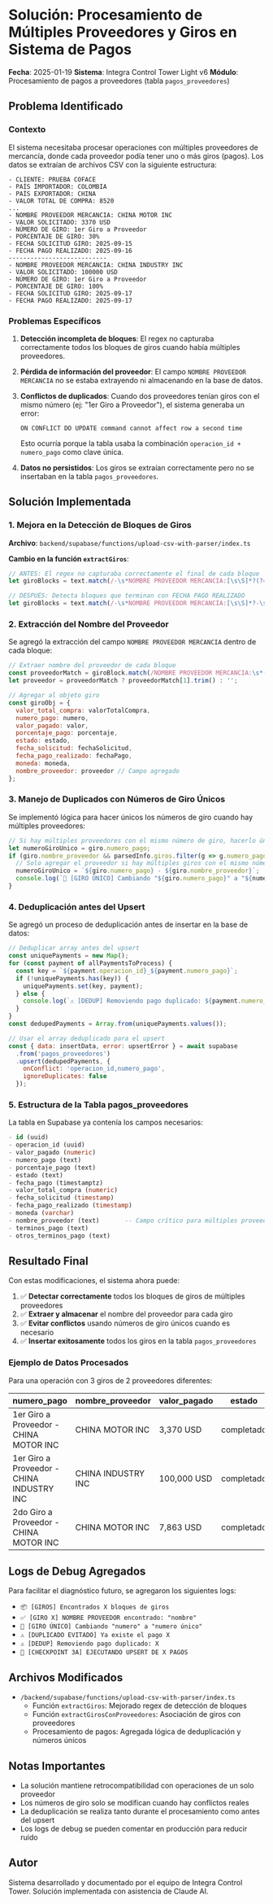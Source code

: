 # Solución: Procesamiento de Múltiples Proveedores y Giros en Sistema de Pagos

**Fecha**: 2025-01-19
**Sistema**: Integra Control Tower Light v6
**Módulo**: Procesamiento de pagos a proveedores (tabla `pagos_proveedores`)

## Problema Identificado

### Contexto
El sistema necesitaba procesar operaciones con múltiples proveedores de mercancía, donde cada proveedor podía tener uno o más giros (pagos). Los datos se extraían de archivos CSV con la siguiente estructura:

```
- CLIENTE: PRUEBA COFACE
- PAÍS IMPORTADOR: COLOMBIA
- PAÍS EXPORTADOR: CHINA
- VALOR TOTAL DE COMPRA: 8520
...
- NOMBRE PROVEEDOR MERCANCIA: CHINA MOTOR INC
- VALOR SOLICITADO: 3370 USD
- NÚMERO DE GIRO: 1er Giro a Proveedor
- PORCENTAJE DE GIRO: 30%
- FECHA SOLICITUD GIRO: 2025-09-15
- FECHA PAGO REALIZADO: 2025-09-16
---------------------------
- NOMBRE PROVEEDOR MERCANCIA: CHINA INDUSTRY INC
- VALOR SOLICITADO: 100000 USD
- NÚMERO DE GIRO: 1er Giro a Proveedor
- PORCENTAJE DE GIRO: 100%
- FECHA SOLICITUD GIRO: 2025-09-17
- FECHA PAGO REALIZADO: 2025-09-17
```

### Problemas Específicos

1. **Detección incompleta de bloques**: El regex no capturaba correctamente todos los bloques de giros cuando había múltiples proveedores.

2. **Pérdida de información del proveedor**: El campo `NOMBRE PROVEEDOR MERCANCIA` no se estaba extrayendo ni almacenando en la base de datos.

3. **Conflictos de duplicados**: Cuando dos proveedores tenían giros con el mismo número (ej: "1er Giro a Proveedor"), el sistema generaba un error:
   ```
   ON CONFLICT DO UPDATE command cannot affect row a second time
   ```
   Esto ocurría porque la tabla usaba la combinación `operacion_id + numero_pago` como clave única.

4. **Datos no persistidos**: Los giros se extraían correctamente pero no se insertaban en la tabla `pagos_proveedores`.

## Solución Implementada

### 1. Mejora en la Detección de Bloques de Giros

**Archivo**: `backend/supabase/functions/upload-csv-with-parser/index.ts`

**Cambio en la función `extractGiros`**:

```javascript
// ANTES: El regex no capturaba correctamente el final de cada bloque
let giroBlocks = text.match(/-\s*NOMBRE PROVEEDOR MERCANCIA:[\s\S]*?(?=-\s*NOMBRE PROVEEDOR MERCANCIA:|\*+|$)/gi);

// DESPUÉS: Detecta bloques que terminan con FECHA PAGO REALIZADO
let giroBlocks = text.match(/-\s*NOMBRE PROVEEDOR MERCANCIA:[\s\S]*?-\s*FECHA PAGO REALIZADO:\s*\d{4}-\d{2}-\d{2}/gi);
```

### 2. Extracción del Nombre del Proveedor

Se agregó la extracción del campo `NOMBRE PROVEEDOR MERCANCIA` dentro de cada bloque:

```javascript
// Extraer nombre del proveedor de cada bloque
const proveedorMatch = giroBlock.match(/NOMBRE PROVEEDOR MERCANCIA:\s*(.+?)(?=\n|$)/i);
let proveedor = proveedorMatch ? proveedorMatch[1].trim() : '';

// Agregar al objeto giro
const giroObj = {
  valor_total_compra: valorTotalCompra,
  numero_pago: numero,
  valor_pagado: valor,
  porcentaje_pago: porcentaje,
  estado: estado,
  fecha_solicitud: fechaSolicitud,
  fecha_pago_realizado: fechaPago,
  moneda: moneda,
  nombre_proveedor: proveedor // Campo agregado
};
```

### 3. Manejo de Duplicados con Números de Giro Únicos

Se implementó lógica para hacer únicos los números de giro cuando hay múltiples proveedores:

```javascript
// Si hay múltiples proveedores con el mismo número de giro, hacerlo único
let numeroGiroUnico = giro.numero_pago;
if (giro.nombre_proveedor && parsedInfo.giros.filter(g => g.numero_pago === giro.numero_pago).length > 1) {
  // Solo agregar el proveedor si hay múltiples giros con el mismo número
  numeroGiroUnico = `${giro.numero_pago} - ${giro.nombre_proveedor}`;
  console.log(`🔄 [GIRO ÚNICO] Cambiando "${giro.numero_pago}" a "${numeroGiroUnico}"`);
}
```

### 4. Deduplicación antes del Upsert

Se agregó un proceso de deduplicación antes de insertar en la base de datos:

```javascript
// Deduplicar array antes del upsert
const uniquePayments = new Map();
for (const payment of allPaymentsToProcess) {
  const key = `${payment.operacion_id}_${payment.numero_pago}`;
  if (!uniquePayments.has(key)) {
    uniquePayments.set(key, payment);
  } else {
    console.log(`⚠️ [DEDUP] Removiendo pago duplicado: ${payment.numero_pago}`);
  }
}
const dedupedPayments = Array.from(uniquePayments.values());

// Usar el array deduplicado para el upsert
const { data: insertData, error: upsertError } = await supabase
  .from('pagos_proveedores')
  .upsert(dedupedPayments, {
    onConflict: 'operacion_id,numero_pago',
    ignoreDuplicates: false
  });
```

### 5. Estructura de la Tabla pagos_proveedores

La tabla en Supabase ya contenía los campos necesarios:

```sql
- id (uuid)
- operacion_id (uuid)
- valor_pagado (numeric)
- numero_pago (text)
- porcentaje_pago (text)
- estado (text)
- fecha_pago (timestamptz)
- valor_total_compra (numeric)
- fecha_solicitud (timestamp)
- fecha_pago_realizado (timestamp)
- moneda (varchar)
- nombre_proveedor (text)       -- Campo crítico para múltiples proveedores
- terminos_pago (text)
- otros_terminos_pago (text)
```

## Resultado Final

Con estas modificaciones, el sistema ahora puede:

1. ✅ **Detectar correctamente** todos los bloques de giros de múltiples proveedores
2. ✅ **Extraer y almacenar** el nombre del proveedor para cada giro
3. ✅ **Evitar conflictos** usando números de giro únicos cuando es necesario
4. ✅ **Insertar exitosamente** todos los giros en la tabla `pagos_proveedores`

### Ejemplo de Datos Procesados

Para una operación con 3 giros de 2 proveedores diferentes:

| numero_pago | nombre_proveedor | valor_pagado | estado |
|------------|------------------|--------------|---------|
| 1er Giro a Proveedor - CHINA MOTOR INC | CHINA MOTOR INC | 3,370 USD | completado |
| 1er Giro a Proveedor - CHINA INDUSTRY INC | CHINA INDUSTRY INC | 100,000 USD | completado |
| 2do Giro a Proveedor - CHINA MOTOR INC | CHINA MOTOR INC | 7,863 USD | completado |

## Logs de Debug Agregados

Para facilitar el diagnóstico futuro, se agregaron los siguientes logs:

- `📦 [GIROS] Encontrados X bloques de giros`
- `✅ [GIRO X] NOMBRE PROVEEDOR encontrado: "nombre"`
- `🔄 [GIRO ÚNICO] Cambiando "numero" a "numero único"`
- `⚠️ [DUPLICADO EVITADO] Ya existe el pago X`
- `⚠️ [DEDUP] Removiendo pago duplicado: X`
- `🎯 [CHECKPOINT 3A] EJECUTANDO UPSERT DE X PAGOS`

## Archivos Modificados

- `/backend/supabase/functions/upload-csv-with-parser/index.ts`
  - Función `extractGiros`: Mejorado regex de detección de bloques
  - Función `extractGirosConProveedores`: Asociación de giros con proveedores
  - Procesamiento de pagos: Agregada lógica de deduplicación y números únicos

## Notas Importantes

- La solución mantiene retrocompatibilidad con operaciones de un solo proveedor
- Los números de giro solo se modifican cuando hay conflictos reales
- La deduplicación se realiza tanto durante el procesamiento como antes del upsert
- Los logs de debug se pueden comentar en producción para reducir ruido

## Autor

Sistema desarrollado y documentado por el equipo de Integra Control Tower.
Solución implementada con asistencia de Claude AI.